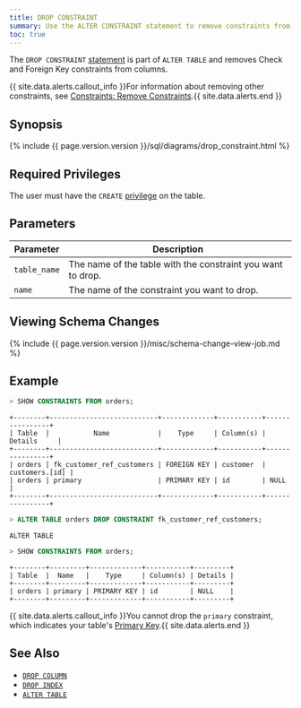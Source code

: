 ```yaml
---
title: DROP CONSTRAINT
summary: Use the ALTER CONSTRAINT statement to remove constraints from columns.
toc: true
---
```


The `DROP CONSTRAINT` [statement](sql-statements.html) is part of `ALTER TABLE` and removes Check and Foreign Key constraints from columns.

{{ site.data.alerts.callout_info }}For information about removing other constraints, see <a href="constraints.html#remove-constraints">Constraints: Remove Constraints</a>.{{ site.data.alerts.end }}


## Synopsis

<div>
{%  include {{  page.version.version  }}/sql/diagrams/drop_constraint.html %}
</div>

## Required Privileges

The user must have the `CREATE` [privilege](privileges.html) on the table.

## Parameters

| Parameter | Description |
|-----------|-------------|
| `table_name` | The name of the table with the constraint you want to drop. |
| `name` | The name of the constraint you want to drop. |

## Viewing Schema Changes

{%  include {{  page.version.version  }}/misc/schema-change-view-job.md %}

## Example

~~~ sql
> SHOW CONSTRAINTS FROM orders;
~~~
~~~
+--------+---------------------------+-------------+-----------+----------------+
| Table  |           Name            |    Type     | Column(s) |    Details     |
+--------+---------------------------+-------------+-----------+----------------+
| orders | fk_customer_ref_customers | FOREIGN KEY | customer  | customers.[id] |
| orders | primary                   | PRIMARY KEY | id        | NULL           |
+--------+---------------------------+-------------+-----------+----------------+
~~~
~~~ sql
> ALTER TABLE orders DROP CONSTRAINT fk_customer_ref_customers;
~~~
~~~
ALTER TABLE
~~~
~~~ sql
> SHOW CONSTRAINTS FROM orders;
~~~
~~~
+--------+---------+-------------+-----------+---------+
| Table  |  Name   |    Type     | Column(s) | Details |
+--------+---------+-------------+-----------+---------+
| orders | primary | PRIMARY KEY | id        | NULL    |
+--------+---------+-------------+-----------+---------+
~~~

{{ site.data.alerts.callout_info }}You cannot drop the <code>primary</code> constraint, which indicates your table's <a href="primary-key.html">Primary Key</a>.{{ site.data.alerts.end }}

## See Also

- [`DROP COLUMN`](drop-column.html)
- [`DROP INDEX`](drop-index.html)
- [`ALTER TABLE`](alter-table.html)
